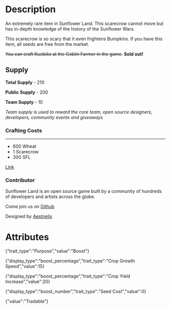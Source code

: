 # Description

An extremely rare item in Sunflower Land. This scarecrow cannot move but has in-depth knowledge of the history of the Sunflower Wars.

This scarecrow is so scary that it even frightens Bumpkins. If you have this item, all seeds are free from the market.

~~You can craft Kuebiko at the Goblin Farmer in the game.~~ **Sold out!**

## Supply

**Total Supply** - 210

**Public Supply** - 200

**Team Supply** - 10

_Team supply is used to reward the core team, open source designers, developers, community events and giveaways_

### Crafting Costs

---

- 600 Wheat
- 1 Scarecrow
- 300 SFL

[Link](https://docs.sunflower-land.com/player-guides/rare-and-limited-items#boosts)

### Contributor

Sunflower Land is an open source game built by a community of hundreds of developers and artists across the globe.

Come join us on [Github](https://github.com/sunflower-land/sunflower-land)

Designed by [Aestnelis](https://twitter.com/containsapathy)

# Attributes

{"trait_type":"Purpose","value":"Boost"}

{"display_type":"boost_percentage","trait_type":"Crop Growth Speed","value":15}

{"display_type":"boost_percentage","trait_type":"Crop Yield Increase","value":20}

{"display_type":"boost_number","trait_type":"Seed Cost","value":0}

{"value":"Tradable"}
